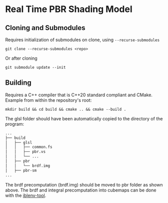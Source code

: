 # Real Time PBR Shading Model

## Cloning and Submodules
Requires initialization of submodules on clone, using `--recurse-submodules`
```
git clone --recurse-submodules <repo>
```

Or after cloning
```
git submodule update --init
```

## Building

Requires a C++ compiler that is C++20 standard compliant and CMake. Example from within the repository's root:
```
mkdir build && cd build && cmake .. && cmake --build .
```

The glsl folder should have been automatically copied to the directory of the program:
```bash
...
├── build
│   ├── glsl
│   │   ├── common.fs
│   │   ├── pbr.vs
│   │   └── ...
│   ├── pbr
│   │   └── brdf.img
│   ├── pbr-sm
...
```

The brdf precomputation (brdf.img) should be moved to pbr folder as shown above. The brdf and integral precomputation into cubemaps can be done with the [iblenv-tool](https://github.com/fabio-dscar/iblenv-tool).